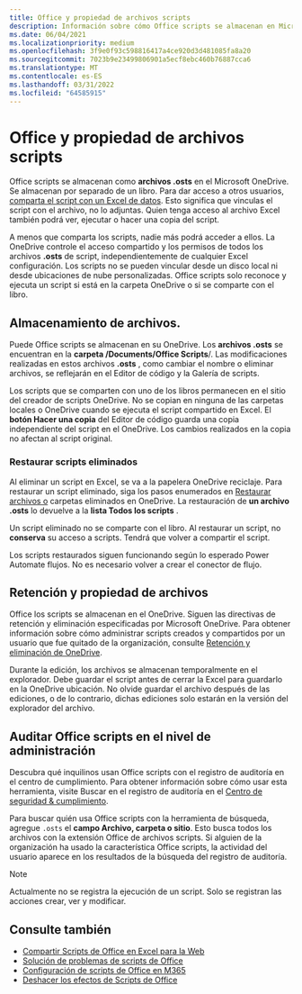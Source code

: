 ```yaml
---
title: Office y propiedad de archivos scripts
description: Información sobre cómo Office scripts se almacenan en Microsoft OneDrive y se transfieren entre propietarios.
ms.date: 06/04/2021
ms.localizationpriority: medium
ms.openlocfilehash: 3f9e0f93c598816417a4ce920d3d481085fa8a20
ms.sourcegitcommit: 7023b9e23499806901a5ecf8ebc460b76887cca6
ms.translationtype: MT
ms.contentlocale: es-ES
ms.lasthandoff: 03/31/2022
ms.locfileid: "64585915"
---
```

# <a name="office-scripts-file-storage-and-ownership"></a>Office y propiedad de archivos scripts

Office scripts se almacenan como **archivos .osts** en el Microsoft OneDrive. Se almacenan por separado de un libro. Para dar acceso a otros usuarios, [comparta el script con un Excel de datos](excel.md#share-office-scripts). Esto significa que vinculas el script con el archivo, no lo adjuntas. Quien tenga acceso al archivo Excel también podrá ver, ejecutar o hacer una copia del script.

A menos que comparta los scripts, nadie más podrá acceder a ellos. La OneDrive controle el acceso compartido y los permisos de todos los archivos **.osts** de script, independientemente de cualquier Excel configuración. Los scripts no se pueden vincular desde un disco local ni desde ubicaciones de nube personalizadas. Office scripts solo reconoce y ejecuta un script si está en la carpeta OneDrive o si se comparte con el libro.

## <a name="file-storage"></a>Almacenamiento de archivos.

Puede Office scripts se almacenan en su OneDrive. Los **archivos .osts** se encuentran en la **carpeta /Documents/Office Scripts**/. Las modificaciones realizadas en estos archivos **.osts** , como cambiar el nombre o eliminar archivos, se reflejarán en el Editor de código y la Galería de scripts.

Los scripts que se comparten con uno de los libros permanecen en el sitio del creador de scripts OneDrive. No se copian en ninguna de las carpetas locales o OneDrive cuando se ejecuta el script compartido en Excel. El **botón Hacer una copia** del Editor de código guarda una copia independiente del script en el OneDrive. Los cambios realizados en la copia no afectan al script original.

### <a name="restore-deleted-scripts"></a>Restaurar scripts eliminados

Al eliminar un script en Excel, se va a la papelera OneDrive reciclaje. Para restaurar un script eliminado, siga los pasos enumerados en [Restaurar archivos o](https://support.microsoft.com/office/949ada80-0026-4db3-a953-c99083e6a84f) carpetas eliminados en OneDrive. La restauración de **un archivo .osts** lo devuelve a la **lista Todos los scripts** .

Un script eliminado no se comparte con el libro. Al restaurar un script, no **conserva** su acceso a scripts. Tendrá que volver a compartir el script.

Los scripts restaurados siguen funcionando según lo esperado Power Automate flujos. No es necesario volver a crear el conector de flujo.

## <a name="file-ownership-and-retention"></a>Retención y propiedad de archivos

Office los scripts se almacenan en el OneDrive. Siguen las directivas de retención y eliminación especificadas por Microsoft OneDrive. Para obtener información sobre cómo administrar scripts creados y compartidos por un usuario que fue quitado de la organización, consulte [Retención y eliminación de OneDrive](/onedrive/retention-and-deletion).

Durante la edición, los archivos se almacenan temporalmente en el explorador. Debe guardar el script antes de cerrar la Excel para guardarlo en la OneDrive ubicación. No olvide guardar el archivo después de las ediciones, o de lo contrario, dichas ediciones solo estarán en la versión del explorador del archivo.

## <a name="audit-office-scripts-usage-at-the-admin-level"></a>Auditar Office scripts en el nivel de administración

Descubra qué inquilinos usan Office scripts con el registro de auditoría en el centro de cumplimiento. Para obtener información sobre cómo usar esta herramienta, visite Buscar en el registro de auditoría en el [Centro de seguridad & cumplimiento](/microsoft-365/compliance/search-the-audit-log-in-security-and-compliance?view=o365-worldwide&preserve-view=true#search-the-audit-log).

Para buscar quién usa Office scripts con la herramienta de búsqueda, agregue `.osts` el **campo Archivo, carpeta o sitio**. Esto busca todos los archivos con la extensión Office de archivos scripts. Si alguien de la organización ha usado la característica Office scripts, la actividad del usuario aparece en los resultados de la búsqueda del registro de auditoría.

> [!NOTE]
> Actualmente no se registra la ejecución de un script. Solo se registran las acciones crear, ver y modificar.

## <a name="see-also"></a>Consulte también

- [Compartir Scripts de Office en Excel para la Web](https://support.microsoft.com/office/226eddbc-3a44-4540-acfe-fccda3d1122b)
- [Solución de problemas de scripts de Office](../testing/troubleshooting.md)
- [Configuración de scripts de Office en M365](/microsoft-365/admin/manage/manage-office-scripts-settings)
- [Deshacer los efectos de Scripts de Office](../testing/undo.md)
